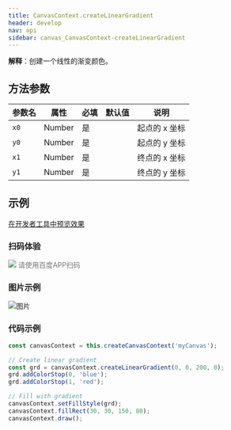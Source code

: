 ```yaml
---
title: CanvasContext.createLinearGradient
header: develop
nav: api
sidebar: canvas_CanvasContext-createLinearGradient
---
```


 

**解释**：创建一个线性的渐变颜色。

 
## 方法参数 
 

|参数名|属性|必填|默认值|说明|
|----|----|----|---|---|
| `x0`|Number|是||起点的 x 坐标|
| `y0`|Number|是||起点的 y 坐标|
| `x1`|Number|是||终点的 x 坐标|
|`y1`|Number|是||终点的 y 坐标|

## 示例

<a href="swanide://fragment/883216ba616ba348d103b4a42dfe9e411576354423698" title="在开发者工具中预览效果" target="_self">在开发者工具中预览效果</a> 

### 扫码体验

<div class='scan-code-container'>
    <img src="https://b.bdstatic.com/miniapp/assets/images/doc_demo/pages_createCanvasContext.png" class="demo-qrcode-image" />
    <font color=#777 12px>请使用百度APP扫码</font>
</div>

###  图片示例  

![图片](../../../../img/api/canvas/createLinearGradient.png)


### 代码示例 



```js
const canvasContext = this.createCanvasContext('myCanvas');

// Create linear gradient
const grd = canvasContext.createLinearGradient(0, 0, 200, 0);
grd.addColorStop(0, 'blue');
grd.addColorStop(1, 'red');

// Fill with gradient
canvasContext.setFillStyle(grd);
canvasContext.fillRect(30, 30, 150, 80);
canvasContext.draw();
```

